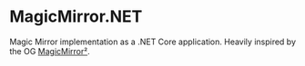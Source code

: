 # MagicMirror.NET
Magic Mirror implementation as a .NET Core application. Heavily inspired by the OG [MagicMirror²](https://github.com/MichMich/MagicMirror).
